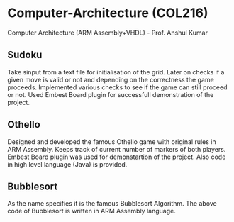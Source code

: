 # Computer-Architecture (COL216)
Computer Architecture (ARM Assembly+VHDL) - Prof. Anshul Kumar

## Sudoku
Take sinput from a text file for initialisation of the grid. Later on checks if a given move is valid or not and depending on the correctness the game proceeds. Implemented various checks to see if the game can still proceed or not. Used Embest Board plugin for successfull demonstration of the project.

## Othello
Designed and developed the famous Othello game with original rules in ARM Assembly. Keeps track of current number of markers of both players. Embest Board plugin was used for demonstartion of the project. Also code in high level language (Java) is provided.

## Bubblesort
As the name specifies it is the famous Bubblesort Algorithm. The above code of Bubblesort is written in ARM Assembly language.

